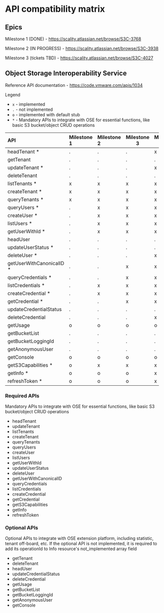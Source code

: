 # API compatibility matrix

## Epics

Milestone 1 (DONE) - <https://scality.atlassian.net/browse/S3C-3768>

Milestone 2 (IN PROGRESS) - <https://scality.atlassian.net/browse/S3C-3938>

Milestone 3 (tickets TBD) - <https://scality.atlassian.net/browse/S3C-4027>

## Object Storage Interoperability Service

Reference API documentation - <https://code.vmware.com/apis/1034>

Legend

* `x` - implemented
* `.` - not implemented
* `o` - implemented with default stub
* `*` - Mandatory APIs to integrate with OSE for essential functions, like basic S3 bucket/object CRUD operations

| API                      | Milestone 1 | Milestone 2 | Milestone 3 | Milestone 4 | Milestone 5 |
|:-------------------------|:------------|:------------|-------------|-------------|-------------|
| headTenant *             | .           | .           | .           | x           | x           |
| getTenant                | .           | .           | .           | .           | .           |
| updateTenant *           | .           | .           | .           | x           | x           |
| deleteTenant             | .           | .           | .           | .           | .           |
| listTenants *            | x           | x           | x           | x           | x           |
| createTenant *           | x           | x           | x           | x           | x           |
| queryTenants *           | x           | x           | x           | x           | x           |
| queryUsers *             | .           | x           | x           | x           | x           |
| createUser *             | .           | x           | x           | x           | x           |
| listUsers *              | .           | x           | x           | x           | x           |
| getUserWithId *          | .           | x           | x           | x           | x           |
| headUser                 | .           | .           | .           | .           | x           |
| updateUserStatus *       | .           | .           | .           | .           | .           |
| deleteUser *             | .           | .           | .           | x           | x           |
| getUserWithCanonicalID * | .           | .           | x           | x           | x           |
| queryCredentials *       | .           | .           | x           | x           | x           |
| listCredentials *        | .           | x           | x           | x           | x           |
| createCredential *       | .           | x           | x           | x           | x           |
| getCredential *          | .           | .           | x           | x           | x           |
| updateCredentialStatus   | .           | .           | .           | .           | .           |
| deleteCredential         | .           | .           | .           | x           | x           |
| getUsage                 | o           | o           | o           | o           | .           |
| getBucketList            | .           | .           | .           | .           | .           |
| getBucketLoggingId       | .           | .           | .           | .           | .           |
| getAnonymousUser         | .           | .           | .           | .           | .           |
| getConsole               | o           | o           | o           | o           | .           |
| getS3Capabilities *      | o           | x           | x           | x           | x           |
| getInfo *                | o           | o           | o           | x           | x           |
| refreshToken *           | o           | o           | o           | x           | x           |

### Required APIs

Mandatory APIs to integrate with OSE for essential functions, like basic S3 bucket/object CRUD operations

* headTenant
* updateTenant
* listTenants
* createTenant
* queryTenants
* queryUsers
* createUser
* listUsers
* getUserWithId
* updateUserStatus
* deleteUser
* getUserWithCanonicalID
* queryCredentials
* listCredentials
* createCredential
* getCredential
* getS3Capabilities
* getInfo
* refreshToken

### Optional APIs

Optional APIs to integrate with OSE extension platform, including statistic, tenant off-board, etc. If the optional API is not implemented, it is required to add its operationId to Info resource's not_implemented array field

* getTenant
* deleteTenant
* headUser
* updateCredentialStatus
* deleteCredential
* getUsage
* getBucketList
* getBucketLoggingId
* getAnonymousUser
* getConsole
